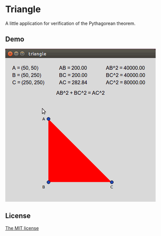# Triangle
A little application for verification of the Pythagorean theorem.

## Demo
![Demo](http://github.com/SiuTo/Triangle/blob/master/demo.gif)

## License
[The MIT license](http://github.com/SiuTo/Triangle/blob/master/LICENSE)

